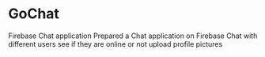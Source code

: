 # GoChat
Firebase Chat application
Prepared a Chat application on Firebase
Chat with different users 
see if they are online or not
upload profile pictures 
